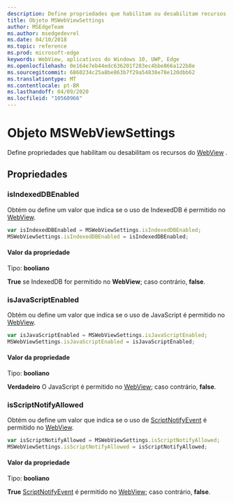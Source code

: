 ```yaml
---
description: Define propriedades que habilitam ou desabilitam recursos do WebView
title: Objeto MSWebViewSettings
author: MSEdgeTeam
ms.author: msedgedevrel
ms.date: 04/10/2018
ms.topic: reference
ms.prod: microsoft-edge
keywords: WebView, aplicativos do Windows 10, UWP, Edge
ms.openlocfilehash: 0e164e7eb44edc636201f283ec4bbe866a122b8e
ms.sourcegitcommit: 6860234c25a8be863b7f29a54838e78e120dbb62
ms.translationtype: MT
ms.contentlocale: pt-BR
ms.lasthandoff: 04/09/2020
ms.locfileid: "10560966"
---
```

# Objeto MSWebViewSettings

Define propriedades que habilitam ou desabilitam os recursos do [WebView](../webview.md) .

## Propriedades

### isIndexedDBEnabled

Obtém ou define um valor que indica se o uso de IndexedDB é permitido no [WebView](../webview.md).

```js
var isIndexedDBEnabled = MSWebViewSettings.isIndexedDBEnabled;
MSWebViewSettings.isIndexedDBEnabled = isIndexedDBEnabled;
```

#### Valor da propriedade
Tipo: **booliano**

**True** se IndexedDB for permitido no **WebView**; caso contrário, **false**. 

### isJavaScriptEnabled

Obtém ou define um valor que indica se o uso de JavaScript é permitido no [WebView](../webview.md).

```js
var isJavaScriptEnabled = MSWebViewSettings.isJavaScriptEnabled;
MSWebViewSettings.isJavaScriptEnabled = isJavaScriptEnabled;
```

#### Valor da propriedade
Tipo: **booliano**

**Verdadeiro** O JavaScript é permitido no [WebView](../webview.md); caso contrário, **false**. 

### isScriptNotifyAllowed

Obtém ou define um valor que indica se o uso de [ScriptNotifyEvent](ScriptNotifyEvent.md) é permitido no [WebView](../webview.md).

```js
var isScriptNotifyAllowed = MSWebViewSettings.isScriptNotifyAllowed;
MSWebViewSettings.isScriptNotifyAllowed = isScriptNotifyAllowed;
```

#### Valor da propriedade
Tipo: **booliano**

**True** [ScriptNotifyEvent](ScriptNotifyEvent.md) é permitido no [WebView](../webview.md); caso contrário, **false**. 
